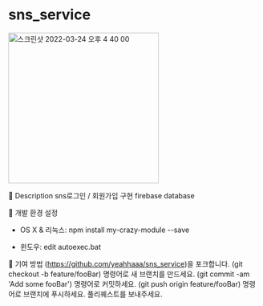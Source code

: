 # sns_service
<img width="300" alt="스크린샷 2022-03-24 오후 4 40 00" src="https://user-images.githubusercontent.com/99670118/159869923-dec9ac65-b87b-4182-8b97-ae21c888ca3a.png">

📌 Description
   sns로그인 / 회원가입 구현
   firebase database

📌 개발 환경 설정
  - OS X & 리눅스:
  npm install my-crazy-module --save
  
  - 윈도우:
  edit autoexec.bat

📌 기여 방법
  (https://github.com/yeahhaaa/sns_service)을 포크합니다.
  (git checkout -b feature/fooBar) 명령어로 새 브랜치를 만드세요.
  (git commit -am 'Add some fooBar') 명령어로 커밋하세요.
  (git push origin feature/fooBar) 명령어로 브랜치에 푸시하세요. 
  풀리퀘스트를 보내주세요.
